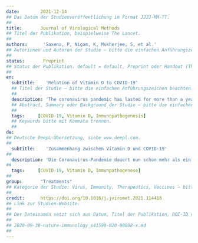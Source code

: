```yaml
---
date:        2021-12-14
## Das Datum der Studienveröffentlichung im Format JJJJ-MM-TT.
##
title:       Journal of Virological Methods
## Titel der Publikation, beispielweise The Lancet.
##
authors:      'Saxena, P, Nigam, K, Mukherjee, S, et al.'
## Autorinnen und Autoren der Studie – bitte die einfachen Anführungszeichen beachten!
##
status:       Preprint
## Status der Publikation. default = default, Preprint oder Handout (Thesenpapier)
##
en:
  subtitle:    'Relation of Vitamin D to COVID-19'
  ## Titel der Studie – bitte die einfachen Anführungszeichen beachten!
  ##
  description: 'The coronavirus pandemic has lasted for more than a year now and still remains the leading cause of concern, worldwide. The causal agent; SARS- CoV-2, leads to the development of respiratory distress in the lower respiratory tract, sometimes leading to fatalities. Keeping in mind the discovery of mutant strains across the world, as well as the delay in vaccinations across vast populations, most people speculate boosting their immune systems as a preventive and precautionary measure. One of the most commonly observed conditions that hamper immunity; Vitamin D deficiency has been linked to the onset and the alteration of course of the disease in patients and is also being explored as a potential drug supplement. These surmises make it essential to study deep into the speculations. This review aims to overview the possible correlations between Vitamin D and COVID-19.'
  ## Abstract, Summary oder Background der Studie – bitte die einfachen Anführungszeichen b
  ##
  tags:     [COVID-19, Vitamin D, Immunopathogenesis]
  ## Keywords bitte mit Kommata trennen.
  ##
de: 
## Deutsche DeepL-Übersetzung, siehe www.deepl.com.
##
  subtitle:    'Zusammenhang zwischen Vitamin D und COVID-19'
##
  description: 'Die Coronavirus-Pandemie dauert nun schon mehr als ein Jahr an und ist nach wie vor der größte Grund zur Besorgnis, weltweit. Der Erreger, SARS-CoV-2, führt zu Atemnot in den unteren Atemwegen, die manchmal tödlich endet. In Anbetracht der Entdeckung mutierter Stämme in der ganzen Welt und der Verzögerung der Impfungen in weiten Teilen der Bevölkerung spekulieren die meisten Menschen auf eine Stärkung ihres Immunsystems als Präventiv- und Vorsichtsmaßnahme. Eine der am häufigsten beobachteten Erkrankungen, die die Immunität beeinträchtigen, ist der Vitamin-D-Mangel, der mit dem Ausbruch und der Veränderung des Krankheitsverlaufs bei Patienten in Verbindung gebracht wird und der auch als potenzielles Ergänzungsmittel für Medikamente erforscht wird. Diese Vermutungen machen es notwendig, die Spekulationen zu vertiefen. Diese Übersicht soll einen Überblick über die möglichen Zusammenhänge zwischen Vitamin D und COVID-19 geben.'
##
  tags:     [COVID-19, Vitamin D, Immunpathogenese]
##
group:       "Treatments"
## Kategorie der Studie: Virus, Immunity, Therapeutics, Vaccines – bitte die Anführungszeichen beachten!
##
credit:      https://doi.org/10.1016/j.jviromet.2021.114418
## Link zur Studien-Website.
##
## Der Dateinamen setzt sich aus Datum, Titel der Publikation, DOI-ID der Studie (nach dem letzten Slash) und der Dateiendung zusammen. Bitte den Unterstrich vor der DOI-ID beachten!
##
## 2020-09-30-nature-immunology_s41590-020-00808-x.md
##
---
```

<object data="{{ page.link }}" style='height:calc(100vh - 400px); width: 100%' type='application/pdf'></object>
